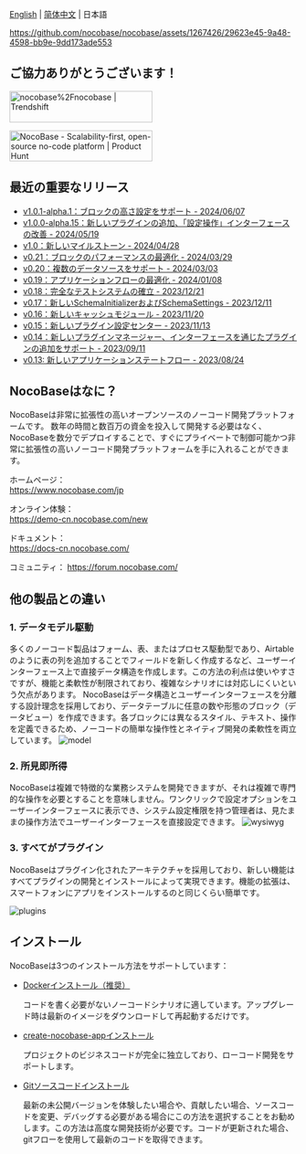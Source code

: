 [English](./README.md) | [简体中文](./README.zh-CN.md) | 日本語
 
https://github.com/nocobase/nocobase/assets/1267426/29623e45-9a48-4598-bb9e-9dd173ade553

## ご協力ありがとうございます！
<a href="https://trendshift.io/repositories/4112" target="_blank"><img src="https://trendshift.io/api/badge/repositories/4112" alt="nocobase%2Fnocobase | Trendshift" style="width: 250px; height: 55px;" width="250" height="55"/></a>

<a href="https://www.producthunt.com/posts/nocobase?embed=true&utm_source=badge-top-post-topic-badge&utm_medium=badge&utm_souce=badge-nocobase" target="_blank"><img src="https://api.producthunt.com/widgets/embed-image/v1/top-post-topic-badge.svg?post_id=456520&theme=light&period=weekly&topic_id=267" alt="NocoBase - Scalability&#0045;first&#0044;&#0032;open&#0045;source&#0032;no&#0045;code&#0032;platform | Product Hunt" style="width: 250px; height: 54px;" width="250" height="54" /></a>

## 最近の重要なリリース
- [v1.0.1-alpha.1：ブロックの高さ設定をサポート - 2024/06/07](https://docs-cn.nocobase.com/welcome/changelog/20240607)
- [v1.0.0-alpha.15：新しいプラグインの追加、「設定操作」インターフェースの改善 - 2024/05/19](https://docs-cn.nocobase.com/welcome/changelog/20240519)
- [v1.0：新しいマイルストーン - 2024/04/28](https://docs-cn.nocobase.com/welcome/release/v1001-changelog)
- [v0.21：ブロックのパフォーマンスの最適化 - 2024/03/29](https://docs-cn.nocobase.com/welcome/release/v0210-changelog)
- [v0.20：複数のデータソースをサポート - 2024/03/03](https://docs-cn.nocobase.com/welcome/release/v0200-changelog)
- [v0.19：アプリケーションフローの最適化 - 2024/01/08](https://blog-cn.nocobase.com/posts/release-v019/)
- [v0.18：完全なテストシステムの確立 - 2023/12/21](https://blog-cn.nocobase.com/posts/release-v018/)
- [v0.17：新しいSchemaInitializerおよびSchemaSettings - 2023/12/11](https://blog-cn.nocobase.com/posts/release-v017/)
- [v0.16：新しいキャッシュモジュール - 2023/11/20](https://blog-cn.nocobase.com/posts/release-v016/)
- [v0.15：新しいプラグイン設定センター - 2023/11/13](https://blog-cn.nocobase.com/posts/release-v015/)
- [v0.14：新しいプラグインマネージャー、インターフェースを通じたプラグインの追加をサポート - 2023/09/11](https://blog-cn.nocobase.com/posts/release-v014/)
- [v0.13: 新しいアプリケーションステートフロー - 2023/08/24](https://blog-cn.nocobase.com/posts/release-v013/)

## NocoBaseはなに？

NocoBaseは非常に拡張性の高いオープンソースのノーコード開発プラットフォームです。
数年の時間と数百万の資金を投入して開発する必要はなく、NocoBaseを数分でデプロイすることで、すぐにプライベートで制御可能かつ非常に拡張性の高いノーコード開発プラットフォームを手に入れることができます。

ホームページ：  
https://www.nocobase.com/jp

オンライン体験：  
https://demo-cn.nocobase.com/new

ドキュメント：  
https://docs-cn.nocobase.com/

コミュニティ：
https://forum.nocobase.com/

## 他の製品との違い

### 1. データモデル駆動 

多くのノーコード製品はフォーム、表、またはプロセス駆動型であり、Airtableのように表の列を追加することでフィールドを新しく作成するなど、ユーザーインターフェース上で直接データ構造を作成します。この方法の利点は使いやすさですが、機能と柔軟性が制限されており、複雑なシナリオには対応しにくいという欠点があります。
NocoBaseはデータ構造とユーザーインターフェースを分離する設計理念を採用しており、データテーブルに任意の数や形態のブロック（データビュー）を作成できます。各ブロックには異なるスタイル、テキスト、操作を定義できるため、ノーコードの簡単な操作性とネイティブ開発の柔軟性を両立しています。
![model](https://static-docs.nocobase.com/model.png)

### 2. 所見即所得
NocoBaseは複雑で特徴的な業務システムを開発できますが、それは複雑で専門的な操作を必要とすることを意味しません。ワンクリックで設定オプションをユーザーインターフェースに表示でき、システム設定権限を持つ管理者は、見たままの操作方法でユーザーインターフェースを直接設定できます。
![wysiwyg](https://static-docs.nocobase.com/wysiwyg.gif)

### 3. すべてがプラグイン

NocoBaseはプラグイン化されたアーキテクチャを採用しており、新しい機能はすべてプラグインの開発とインストールによって実現できます。機能の拡張は、スマートフォンにアプリをインストールするのと同じくらい簡単です。

![plugins](https://static-docs.nocobase.com/plugins.png)

## インストール

NocoBaseは3つのインストール方法をサポートしています：

- <a target="_blank" href="https://docs-cn.nocobase.com/welcome/getting-started/installation/docker-compose">Dockerインストール（推奨）</a>

   コードを書く必要がないノーコードシナリオに適しています。アップグレード時は最新のイメージをダウンロードして再起動するだけです。

- <a target="_blank" href="https://docs-cn.nocobase.com/welcome/getting-started/installation/create-nocobase-app">create-nocobase-appインストール</a>

   プロジェクトのビジネスコードが完全に独立しており、ローコード開発をサポートします。

- <a target="_blank" href="https://docs-cn.nocobase.com/welcome/getting-started/installation/git-clone">Gitソースコードインストール</a>

   最新の未公開バージョンを体験したい場合や、貢献したい場合、ソースコードを変更、デバッグする必要がある場合にこの方法を選択することをお勧めします。この方法は高度な開発技術が必要です。コードが更新された場合、gitフローを使用して最新のコードを取得できます。
